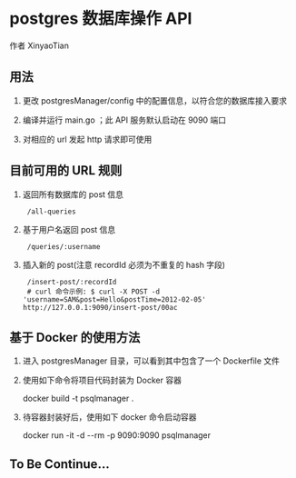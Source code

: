 # postgres 数据库操作 API
作者 XinyaoTian

## 用法

1. 更改 postgresManager/config 中的配置信息，以符合您的数据库接入要求
    
2. 编译并运行 main.go ；此 API 服务默认启动在 9090 端口

3. 对相应的 url 发起 http 请求即可使用

## 目前可用的 URL 规则

1. 返回所有数据库的 post 信息

        /all-queries
    
2. 基于用户名返回 post 信息

        /queries/:username
        
3. 插入新的 post(注意 recordId 必须为不重复的 hash 字段)
        
        /insert-post/:recordId
        # curl 命令示例: $ curl -X POST -d 'username=SAM&post=Hello&postTime=2012-02-05' http://127.0.0.1:9090/insert-post/00ac

## 基于 Docker 的使用方法
1. 进入 postgresManager 目录，可以看到其中包含了一个 Dockerfile 文件

2. 使用如下命令将项目代码封装为 Docker 容器

	docker build -t psqlmanager .

3. 待容器封装好后，使用如下 docker 命令启动容器

	docker run -it -d --rm -p 9090:9090 psqlmanager

## To Be Continue...


